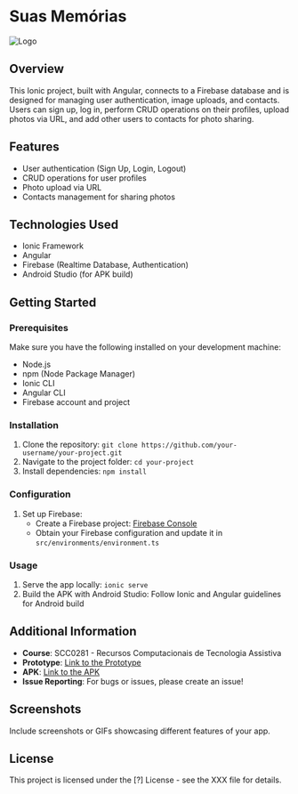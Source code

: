# Suas Memórias

![Logo](link-to-your-logo-image)

## Overview

This Ionic project, built with Angular, connects to a Firebase database and is designed for managing user authentication, image uploads, and contacts. Users can sign up, log in, perform CRUD operations on their profiles, upload photos via URL, and add other users to contacts for photo sharing.

## Features

- User authentication (Sign Up, Login, Logout)
- CRUD operations for user profiles
- Photo upload via URL
- Contacts management for sharing photos

## Technologies Used

- Ionic Framework
- Angular
- Firebase (Realtime Database, Authentication)
- Android Studio (for APK build)

## Getting Started

### Prerequisites

Make sure you have the following installed on your development machine:

- Node.js
- npm (Node Package Manager)
- Ionic CLI
- Angular CLI
- Firebase account and project

### Installation

1. Clone the repository: `git clone https://github.com/your-username/your-project.git`
2. Navigate to the project folder: `cd your-project`
3. Install dependencies: `npm install`

### Configuration

1. Set up Firebase:
   - Create a Firebase project: [Firebase Console](https://console.firebase.google.com/)
   - Obtain your Firebase configuration and update it in `src/environments/environment.ts`

### Usage

1. Serve the app locally: `ionic serve`
2. Build the APK with Android Studio: Follow Ionic and Angular guidelines for Android build

## Additional Information

- **Course**: SCC0281 - Recursos Computacionais de Tecnologia Assistiva
- **Prototype**: [Link to the Prototype](https://www.figma.com/file/dG8wvGXrj11xC5kBah8Hpn/App-mockup?type=design&node-id=0%3A1&mode=design&t=aqcgJ1qGeD1tWDUf-1)
- **APK**: [Link to the APK](https://drive.google.com/file/d/1nP36XlRMl-rRs8co5w9vq_aHWkfxBLR_/view?usp=sharing)
- **Issue Reporting**: For bugs or issues, please create an issue!

## Screenshots

Include screenshots or GIFs showcasing different features of your app.

## License

This project is licensed under the [?] License - see the XXX file for details.

